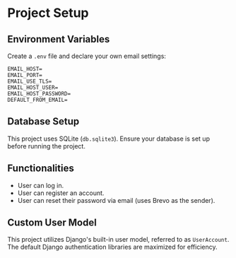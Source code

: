 # Project Setup

## Environment Variables
Create a `.env` file and declare your own email settings:
```
EMAIL_HOST=
EMAIL_PORT=
EMAIL_USE_TLS=
EMAIL_HOST_USER=
EMAIL_HOST_PASSWORD=
DEFAULT_FROM_EMAIL=
```

## Database Setup
This project uses SQLite (`db.sqlite3`). Ensure your database is set up before running the project.

## Functionalities
- User can log in.
- User can register an account.
- User can reset their password via email (uses Brevo as the sender).

## Custom User Model
This project utilizes Django's built-in user model, referred to as `UserAccount`. The default Django authentication libraries are maximized for efficiency.

